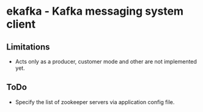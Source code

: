 ekafka - Kafka messaging system client
======================================

Limitations
-----------

 * Acts only as a producer, customer mode and other are not implemented yet.

ToDo
----

 * Specify the list of zookeeper servers via application config file.
